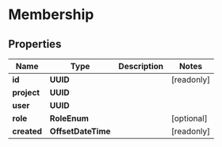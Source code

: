 

# Membership


## Properties

Name | Type | Description | Notes
------------ | ------------- | ------------- | -------------
**id** | **UUID** |  |  [readonly]
**project** | **UUID** |  | 
**user** | **UUID** |  | 
**role** | **RoleEnum** |  |  [optional]
**created** | **OffsetDateTime** |  |  [readonly]



